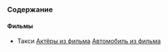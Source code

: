 ﻿### Содержание  

#### Фильмы  
- Такси
[Актёры из фильма](.\pages\knowledge\movies\taxi_1-2-3\actors.md)
[Автомобиль из фильма](.\pages\knowledge\movies\taxi_1-2-3\car.md)
